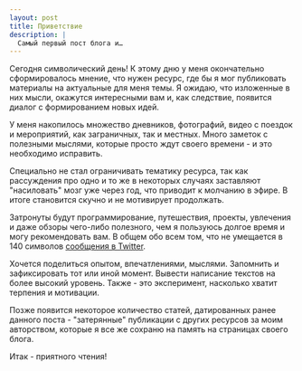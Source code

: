 ```yaml
---
layout: post
title: Приветствие
description: |
  Самый первый пост блога и…
---
```


Сегодня символический день! К этому дню у меня окончательно сформировалось мнение, что нужен ресурс, где бы я мог публиковать материалы на актуальные для меня темы. Я ожидаю, что изложенные в них мысли, окажутся интересными вам и, как следствие, появится диалог с формированием новых идей.

У меня накопилось множество дневников, фотографий, видео с поездок и мероприятий, как заграничных, так и местных. Много заметок с полезными мыслями, которые просто ждут своего времени - и это необходимо исправить.

Специально не стал ограничивать тематику ресурса, так как рассуждения про одно и то же в некоторых случаях заставляют "насиловать" мозг уже через год, что приводит к молчанию в эфире. В итоге становится скучно и не мотивирует продолжать.

Затронуты будут программирование, путешествия, проекты, увлечения и даже обзоры чего-либо полезного, чем я пользуюсь долгое время и могу рекомендовать вам. В общем обо всем том, что не умещается в 140 символов [сообщения в Twitter](https://twitter.com/PavelQuash).

Хочется поделиться опытом, впечатлениями, мыслями. Запомнить и зафиксировать тот или иной момент. Вывести написание текстов на более высокий уровень. Также - это эксперимент, насколько хватит терпения и мотивации.

Позже появится некоторое количество статей, датированных ранее данного поста - "затерянные" публикации с других ресурсов за моим авторством, которые я все же сохраню на память на страницах своего блога.

Итак - приятного чтения!
